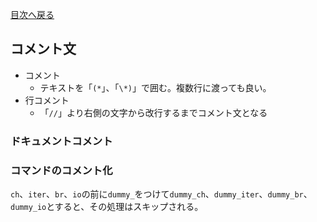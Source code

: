 [目次へ戻る](index.md)
## コメント文

- コメント
  - テキストを「`(*`」、「`\*)`」で囲む。複数行に渡っても良い。
- 行コメント
  - 「`//`」より右側の文字から改行するまでコメント文となる

### ドキュメントコメント

### コマンドのコメント化

`ch`、`iter`、`br`、`io`の前に`dummy_`をつけて`dummy_ch`、`dummy_iter`、`dummy_br`、`dummy_io`とすると、その処理はスキップされる。